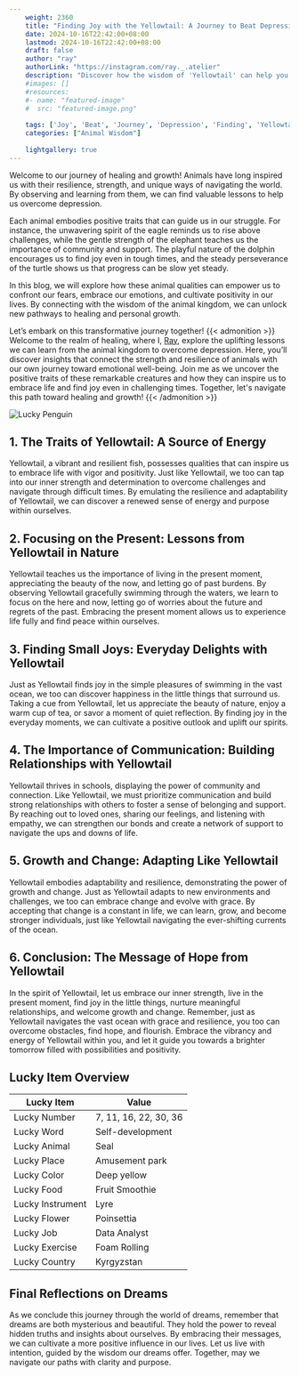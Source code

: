 ```yaml
---
    weight: 2360
    title: "Finding Joy with the Yellowtail: A Journey to Beat Depression"  # Assuming 'title' column exists
    date: 2024-10-16T22:42:00+08:00
    lastmod: 2024-10-16T22:42:00+08:00
    draft: false
    author: "ray"
    authorLink: "https://instagram.com/ray._.atelier"
    description: "Discover how the wisdom of 'Yellowtail' can help you overcome depression and find joy in your life journey."
    #images: []
    #resources:
    #- name: "featured-image"
    #  src: "featured-image.png"
    
    tags: ['Joy', 'Beat', 'Journey', 'Depression', 'Finding', 'Yellowtail']
    categories: ["Animal Wisdom"]
    
    lightgallery: true
---
```

    
Welcome to our journey of healing and growth! Animals have long inspired us with their resilience, strength, and unique ways of navigating the world. By observing and learning from them, we can find valuable lessons to help us overcome depression.

Each animal embodies positive traits that can guide us in our struggle. For instance, the unwavering spirit of the eagle reminds us to rise above challenges, while the gentle strength of the elephant teaches us the importance of community and support. The playful nature of the dolphin encourages us to find joy even in tough times, and the steady perseverance of the turtle shows us that progress can be slow yet steady.

In this blog, we will explore how these animal qualities can empower us to confront our fears, embrace our emotions, and cultivate positivity in our lives. By connecting with the wisdom of the animal kingdom, we can unlock new pathways to healing and personal growth.

Let’s embark on this transformative journey together!
{{< admonition >}}
Welcome to the realm of healing, where I, [Ray](https://instagram.com/ray._.atelier), explore the uplifting lessons we can learn from the animal kingdom to overcome depression. Here, you’ll discover insights that connect the strength and resilience of animals with our own journey toward emotional well-being. Join me as we uncover the positive traits of these remarkable creatures and how they can inspire us to embrace life and find joy even in challenging times. Together, let's navigate this path toward healing and growth!
{{< /admonition >}}

![Lucky Penguin](https://cdn.pixabay.com/photo/2024/09/07/02/34/penguins-9028827_1280.jpg "Lucky Penguin")

## 1. The Traits of Yellowtail: A Source of Energy
Yellowtail, a vibrant and resilient fish, possesses qualities that can inspire us to embrace life with vigor and positivity. Just like Yellowtail, we too can tap into our inner strength and determination to overcome challenges and navigate through difficult times. By emulating the resilience and adaptability of Yellowtail, we can discover a renewed sense of energy and purpose within ourselves.

## 2. Focusing on the Present: Lessons from Yellowtail in Nature
Yellowtail teaches us the importance of living in the present moment, appreciating the beauty of the now, and letting go of past burdens. By observing Yellowtail gracefully swimming through the waters, we learn to focus on the here and now, letting go of worries about the future and regrets of the past. Embracing the present moment allows us to experience life fully and find peace within ourselves.

## 3. Finding Small Joys: Everyday Delights with Yellowtail
Just as Yellowtail finds joy in the simple pleasures of swimming in the vast ocean, we too can discover happiness in the little things that surround us. Taking a cue from Yellowtail, let us appreciate the beauty of nature, enjoy a warm cup of tea, or savor a moment of quiet reflection. By finding joy in the everyday moments, we can cultivate a positive outlook and uplift our spirits.

## 4. The Importance of Communication: Building Relationships with Yellowtail
Yellowtail thrives in schools, displaying the power of community and connection. Like Yellowtail, we must prioritize communication and build strong relationships with others to foster a sense of belonging and support. By reaching out to loved ones, sharing our feelings, and listening with empathy, we can strengthen our bonds and create a network of support to navigate the ups and downs of life.

## 5. Growth and Change: Adapting Like Yellowtail
Yellowtail embodies adaptability and resilience, demonstrating the power of growth and change. Just as Yellowtail adapts to new environments and challenges, we too can embrace change and evolve with grace. By accepting that change is a constant in life, we can learn, grow, and become stronger individuals, just like Yellowtail navigating the ever-shifting currents of the ocean.

## 6. Conclusion: The Message of Hope from Yellowtail
In the spirit of Yellowtail, let us embrace our inner strength, live in the present moment, find joy in the little things, nurture meaningful relationships, and welcome growth and change. Remember, just as Yellowtail navigates the vast ocean with grace and resilience, you too can overcome obstacles, find hope, and flourish. Embrace the vibrancy and energy of Yellowtail within you, and let it guide you towards a brighter tomorrow filled with possibilities and positivity.


## Lucky Item Overview
| Lucky Item          | Value              |
|---------------|--------------------|
| Lucky Number        | 7, 11, 16, 22, 30, 36  |
| Lucky Word          | Self-development |
| Lucky Animal        | Seal |
| Lucky Place         | Amusement park     |
| Lucky Color         | Deep yellow     |
| Lucky Food          | Fruit Smoothie      |
| Lucky Instrument    | Lyre |
| Lucky Flower        | Poinsettia    |
| Lucky Job           | Data Analyst       |
| Lucky Exercise      | Foam Rolling  |
| Lucky Country       | Kyrgyzstan    |


##  Final Reflections on Dreams

As we conclude this journey through the world of dreams, remember that dreams are both mysterious and beautiful. They hold the power to reveal hidden truths and insights about ourselves. By embracing their messages, we can cultivate a more positive influence in our lives. Let us live with intention, guided by the wisdom our dreams offer. Together, may we navigate our paths with clarity and purpose.

